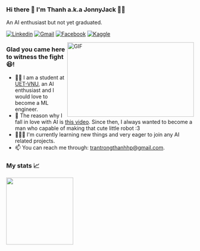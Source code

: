 ### Hi there 👋 I'm Thanh a.k.a JonnyJack 🙋‍♂️
An AI enthusiast but not yet graduated.  

[![Linkedin](https://img.shields.io/badge/LinkedIn-0077B5?style=for-the-badge&logo=linkedin&logoColor=white)](https://www.linkedin.com/in/thanhtvt/)
[![Gmail](https://img.shields.io/badge/Gmail-D14836?style=for-the-badge&logo=gmail&logoColor=white)](mailto:trantrongthanhhp@gmail.com)
[![Facebook](https://img.shields.io/badge/Facebook-1877F2?style=for-the-badge&logo=facebook&logoColor=white)](https://www.facebook.com/tranvantrongthanh)
[![Kaggle](https://img.shields.io/badge/Kaggle-20BEFF?style=for-the-badge&logo=Kaggle&logoColor=white)](https://www.kaggle.com/jonnyjackk)  

<img align="right" alt="GIF" src="https://i.imgur.com/F86buw3.jpeg" width="340" height="200" />  

### Glad you came here to witness the fight 😆!  
- 👨‍🎓 I am a student at [UET-VNU](https://uet.vnu.edu.vn/), an AI enthusiast and I would love to become a ML engineer.  
- 🚀 The reason why I fall in love with AI is [this video](https://www.youtube.com/watch?v=Qy2Z2TWAt6A). Since then, I always wanted to become a man who capable of making that cute little robot :3  
- 👨🏻‍💻 I'm currently learning new things and very eager to join any AI related projects.
- 📫 You can reach me through: [trantrongthanhhp@gmail.com](mailto:trantrongthanhhp@gmail.com). 
  
### My stats 📈

<p>
  <img height="180em" src="https://github-readme-stats.vercel.app/api?username=thanhtvt&show_icons=true&hide_border=true&&count_private=true&include_all_commits=true&theme=tokyonight" />
</p>

<!--
**thanhtvt/thanhtvt** is a ✨ _special_ ✨ repository because its `README.md` (this file) appears on your GitHub profile.

Here are some ideas to get you started:

- 🔭 I’m currently working on ...
- 🌱 I’m currently learning ...
- 👯 I’m looking to collaborate on ...
- 🤔 I’m looking for help with ...
- 💬 Ask me about ...
- 📫 How to reach me: ...
- 😄 Pronouns: ...
- ⚡ Fun fact: ...
-->
